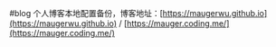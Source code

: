 #blog
个人博客本地配置备份，博客地址：[https://maugerwu.github.io](https://maugerwu.github.io) / [https://mauger.coding.me/](https://mauger.coding.me/)

